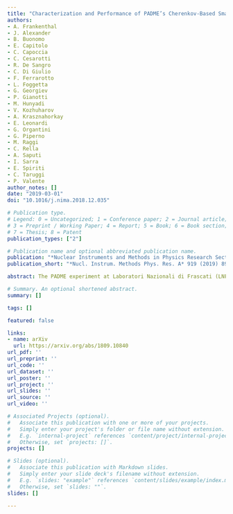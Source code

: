 ```yaml
---
title: "Characterization and Performance of PADME’s Cherenkov-Based Small-Angle Calorimeter"
authors:
- A. Frankenthal
- J. Alexander
- B. Buonomo
- E. Capitolo
- C. Capoccia
- C. Cesarotti
- R. De Sangro
- C. Di Giulio
- F. Ferrarotto
- L. Foggetta
- G. Georgiev
- P. Gianotti
- M. Hunyadi
- V. Kozhuharov
- A. Krasznahorkay
- E. Leonardi
- G. Organtini
- G. Piperno
- M. Raggi
- C. Rella
- A. Saputi
- I. Sarra
- E. Spiriti
- C. Taruggi
- P. Valente
author_notes: []
date: "2019-03-01"
doi: "10.1016/j.nima.2018.12.035"

# Publication type.
# Legend: 0 = Uncategorized; 1 = Conference paper; 2 = Journal article;
# 3 = Preprint / Working Paper; 4 = Report; 5 = Book; 6 = Book section;
# 7 = Thesis; 8 = Patent
publication_types: ["2"]

# Publication name and optional abbreviated publication name.
publication: "*Nuclear Instruments and Methods in Physics Research Section A: Accelerators, Spectrometers, Detectors and Associated Equipment*, Volume 919, Pages 89-97"
publication_short: "*Nucl. Instrum. Methods Phys. Res. A* 919 (2019) 89-97"

abstract: The PADME experiment at Laboratori Nazionali di Frascati (LNF), Italy, will search for invisible decays of the hypothetical dark photon via the process $e^+ e^- \\rightarrow \\gamma A'$, where the $A'$ escapes detection. The dark photon mass range sensitivity will be 1 to 24 MeV at first. We report here on performance measurements and simulation studies of a prototype of the Small-Angle Calorimeter, a component of PADME’s detector dedicated to rejecting 2-$\\gamma$ and 3-$\\gamma$ backgrounds. The crucial requirement is a timing resolution of less than 200 ps, which is satisfied by the choice of $PbF_2$ crystals and the newly released Hamamatsu R13478UV photomultiplier tubes (PMTs). We find a timing resolution of 81 ps with double-peak separation resolution of 1.8 ns and a single-crystal energy resolution of 10% at 550 MeV with light yield of 2.05 photo-electrons per MeV, using 100 to 400 MeV electrons at the Beam Test Facility of LNF. We also propose the investigation of a two-PMT solution coupled to a single $PbF_2$ crystal for higher-energy applications, which has potentially attractive features.

# Summary. An optional shortened abstract.
summary: []

tags: []

featured: false

links:
- name: arXiv
  url: https://arxiv.org/abs/1809.10840
url_pdf: '' 
url_preprint: ''
url_code: ''
url_dataset: ''
url_poster: ''
url_project: ''
url_slides: ''
url_source: ''
url_video: ''

# Associated Projects (optional).
#   Associate this publication with one or more of your projects.
#   Simply enter your project's folder or file name without extension.
#   E.g. `internal-project` references `content/project/internal-project/index.md`.
#   Otherwise, set `projects: []`.
projects: []

# Slides (optional).
#   Associate this publication with Markdown slides.
#   Simply enter your slide deck's filename without extension.
#   E.g. `slides: "example"` references `content/slides/example/index.md`.
#   Otherwise, set `slides: ""`.
slides: []

---
```

